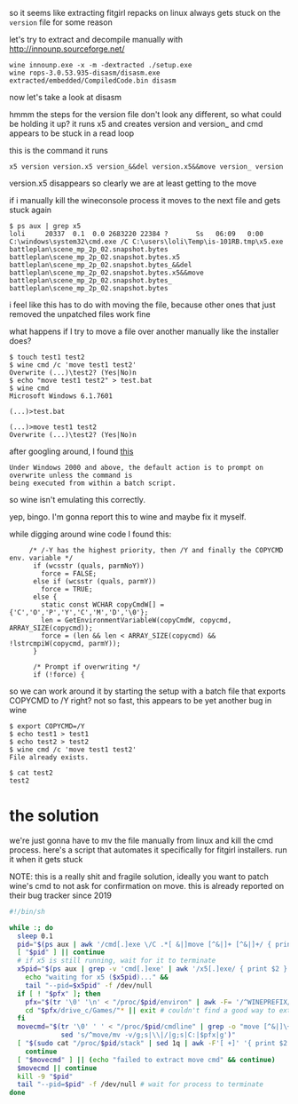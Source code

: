 so it seems like extracting fitgirl repacks on linux always gets stuck on the `version` file for
some reason

let's try to extract and decompile manually with http://innounp.sourceforge.net/

```
wine innounp.exe -x -m -dextracted ./setup.exe
wine rops-3.0.53.935-disasm/disasm.exe extracted/embedded/CompiledCode.bin disasm
```

now let's take a look at disasm

hmmm the steps for the version file don't look any different, so what could be holding it up?
it runs x5 and creates version and version_ and cmd appears to be stuck in a read loop

this is the command it runs

```
x5 version version.x5 version_&&del version.x5&&move version_ version
```

version.x5 disappears so clearly we are at least getting to the move

if i manually kill the wineconsole process it moves to the next file and gets stuck again

```
$ ps aux | grep x5
loli     20337  0.1  0.0 2683220 22384 ?       Ss   06:09   0:00 C:\windows\system32\cmd.exe /C C:\users\loli\Temp\is-101RB.tmp\x5.exe battleplan\scene_mp_2p_02.snapshot.bytes battleplan\scene_mp_2p_02.snapshot.bytes.x5 battleplan\scene_mp_2p_02.snapshot.bytes_&&del battleplan\scene_mp_2p_02.snapshot.bytes.x5&&move battleplan\scene_mp_2p_02.snapshot.bytes_ battleplan\scene_mp_2p_02.snapshot.bytes
```

i feel like this has to do with moving the file, because other ones that just removed the unpatched
files work fine

what happens if I try to move a file over another manually like the installer does?

```
$ touch test1 test2
$ wine cmd /c 'move test1 test2'
Overwrite (...)\test2? (Yes|No)n
$ echo "move test1 test2" > test.bat
$ wine cmd
Microsoft Windows 6.1.7601

(...)>test.bat

(...)>move test1 test2
Overwrite (...)\test2? (Yes|No)n
```

after googling around, I found [this](https://ss64.com/nt/move.html)

```
Under Windows 2000 and above, the default action is to prompt on overwrite unless the command is
being executed from within a batch script. 
```

so wine isn't emulating this correctly.

yep, bingo. I'm gonna report this to wine and maybe fix it myself.

while digging around wine code I found this:

```
     /* /-Y has the highest priority, then /Y and finally the COPYCMD env. variable */
      if (wcsstr (quals, parmNoY))
        force = FALSE;
      else if (wcsstr (quals, parmY))
        force = TRUE;
      else {
        static const WCHAR copyCmdW[] = {'C','O','P','Y','C','M','D','\0'};
        len = GetEnvironmentVariableW(copyCmdW, copycmd, ARRAY_SIZE(copycmd));
        force = (len && len < ARRAY_SIZE(copycmd) && !lstrcmpiW(copycmd, parmY));
      }

      /* Prompt if overwriting */
      if (!force) {
```

so we can work around it by starting the setup with a batch file that exports COPYCMD to /Y right?
not so fast, this appears to be yet another bug in wine

```
$ export COPYCMD=/Y
$ echo test1 > test1
$ echo test2 > test2
$ wine cmd /c 'move test1 test2'
File already exists.

$ cat test2
test2
```

# the solution

we're just gonna have to mv the file manually from linux and kill the cmd process. here's a script
that automates it specifically for fitgirl installers. run it when it gets stuck

NOTE: this is a really shit and fragile solution, ideally you want to patch wine's cmd to not ask
for confirmation on move. this is already reported on their bug tracker since 2019

```sh
#!/bin/sh

while :; do
  sleep 0.1
  pid="$(ps aux | awk '/cmd[.]exe \/C .*[ &|]move [^&|]+ [^&|]+/ { print $2 }')" || continue
  [ "$pid" ] || continue
  # if x5 is still running, wait for it to terminate
  x5pid="$(ps aux | grep -v 'cmd[.]exe' | awk '/x5[.]exe/ { print $2 }')" && [ "$x5pid" ] &&
    echo "waiting for x5 ($x5pid)..." &&
    tail "--pid=$x5pid" -f /dev/null
  if [ ! "$pfx" ]; then
    pfx="$(tr '\0' '\n' < "/proc/$pid/environ" | awk -F= '/^WINEPREFIX/ { print $2 }')" || continue
    cd "$pfx/drive_c/Games/"* || exit # couldn't find a good way to extract the windows work dir
  fi
  movecmd="$(tr '\0' ' ' < "/proc/$pid/cmdline" | grep -o "move [^&|]\+ [^&|]\+" |
             sed 's/^move/mv -v/g;s|\\|/|g;s|C:|$pfx|g')"
  [ "$(sudo cat "/proc/$pid/stack" | sed 1q | awk -F'[ +]' '{ print $2 }' )" != "pipe_read" ] &&
    continue
  [ "$movecmd" ] || (echo "failed to extract move cmd" && continue)
  $movecmd || continue
  kill -9 "$pid"
  tail "--pid=$pid" -f /dev/null # wait for process to terminate
done
```
